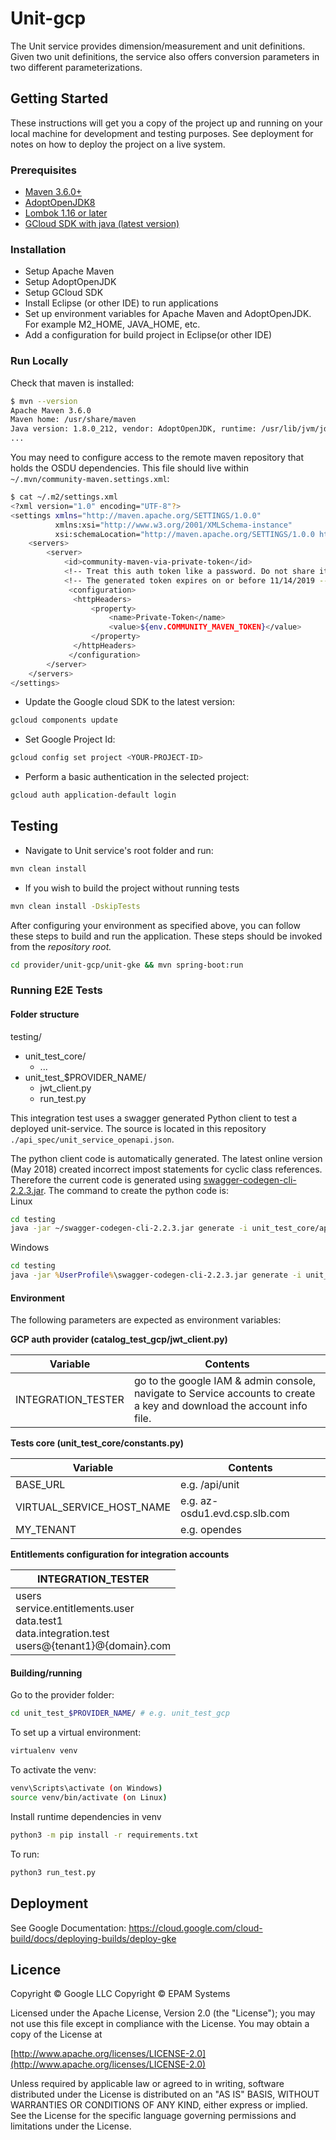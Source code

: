 # Unit-gcp

The Unit service provides dimension/measurement and unit definitions. Given two unit definitions, the service also offers conversion parameters in two different parameterizations.

## Getting Started

These instructions will get you a copy of the project up and running on your local machine for development and testing purposes. See deployment for notes on how to deploy the project on a live system.
 
### Prerequisites
 
- [Maven 3.6.0+](https://maven.apache.org/download.cgi)
- [AdoptOpenJDK8](https://adoptopenjdk.net/)
- [Lombok 1.16 or later](https://projectlombok.org/setup/maven)
- [GCloud SDK with java (latest version)](https://cloud.google.com/sdk/docs/install)
 
### Installation

- Setup Apache Maven
- Setup AdoptOpenJDK
- Setup GCloud SDK
- Install Eclipse (or other IDE) to run applications
- Set up environment variables for Apache Maven and AdoptOpenJDK. For example M2_HOME, JAVA_HOME, etc.
- Add a configuration for build project in Eclipse(or other IDE)

### Run Locally

Check that maven is installed:

```bash
$ mvn --version
Apache Maven 3.6.0
Maven home: /usr/share/maven
Java version: 1.8.0_212, vendor: AdoptOpenJDK, runtime: /usr/lib/jvm/jdk8u212-b04/jre
...
```

You may need to configure access to the remote maven repository that holds the OSDU dependencies. This file should live within `~/.mvn/community-maven.settings.xml`:

```bash
$ cat ~/.m2/settings.xml
<?xml version="1.0" encoding="UTF-8"?>
<settings xmlns="http://maven.apache.org/SETTINGS/1.0.0"
          xmlns:xsi="http://www.w3.org/2001/XMLSchema-instance"
          xsi:schemaLocation="http://maven.apache.org/SETTINGS/1.0.0 http://maven.apache.org/xsd/settings-1.0.0.xsd">
    <servers>
        <server>
            <id>community-maven-via-private-token</id>
            <!-- Treat this auth token like a password. Do not share it with anyone, including Microsoft support. -->
            <!-- The generated token expires on or before 11/14/2019 -->
             <configuration>
              <httpHeaders>
                  <property>
                      <name>Private-Token</name>
                      <value>${env.COMMUNITY_MAVEN_TOKEN}</value>
                  </property>
              </httpHeaders>
             </configuration>
        </server>
    </servers>
</settings>
```

* Update the Google cloud SDK to the latest version:

```bash
gcloud components update
```
* Set Google Project Id:

```bash
gcloud config set project <YOUR-PROJECT-ID>
```

* Perform a basic authentication in the selected project:

```bash
gcloud auth application-default login
```

## Testing

* Navigate to Unit service's root folder and run:
 
```bash
mvn clean install   
```

* If you wish to build the project without running tests

```bash
mvn clean install -DskipTests
```

After configuring your environment as specified above, you can follow these steps to build and run the application. These steps should be invoked from the *repository root.*

```bash
cd provider/unit-gcp/unit-gke && mvn spring-boot:run
```

### Running E2E Tests

#### Folder structure
testing/  
* unit_test_core/  
  * ...
* unit_test_$PROVIDER_NAME/  
  * jwt_client.py  
  * run_test.py  

This integration test uses a swagger generated Python client to test a 
deployed unit-service. The source is located in this repository
```./api_spec/unit_service_openapi.json```.

The python client code is automatically generated. The latest online version (May 2018)
created incorrect impost statements for cyclic class references. Therefore the current
code is generated using [swagger-codegen-cli-2.2.3.jar](https://repo1.maven.org/maven2/io/swagger/swagger-codegen-cli/2.2.3/swagger-codegen-cli-2.2.3.jar).
The command to create the python code is:  
Linux
```bash
cd testing
java -jar ~/swagger-codegen-cli-2.2.3.jar generate -i unit_test_core/api_spec/unit_service_openapi.json -l python -o unit_test_core/v2
```
Windows
```bat
cd testing
java -jar %UserProfile%\swagger-codegen-cli-2.2.3.jar generate -i unit_test_core\api_spec\unit_service_openapi_v2.json -l python -o unit_test_core\v2
```

#### Environment
The following parameters are expected as environment variables:

**GCP auth provider (catalog_test_gcp/jwt_client.py)**

| Variable | Contents |
|----------|----------|
| INTEGRATION_TESTER | go to the google IAM & admin console, navigate to Service accounts to create a key and download the account info file. |

**Tests core (unit_test_core/constants.py)**

| Variable | Contents |
|----------|----------|
| BASE_URL | e.g. /api/unit |
| VIRTUAL_SERVICE_HOST_NAME | e.g. az-osdu1.evd.csp.slb.com |
| MY_TENANT | e.g. opendes |

**Entitlements configuration for integration accounts**

| INTEGRATION_TESTER | 
| ---  |
| users<br/>service.entitlements.user<br/>data.test1<br/>data.integration.test<br/>users@{tenant1}@{domain}.com |

#### Building/running
Go to the provider folder:
```bash
cd unit_test_$PROVIDER_NAME/ # e.g. unit_test_gcp
```
To set up a virtual environment:
```bash
virtualenv venv
```
To activate the venv:
```bash
venv\Scripts\activate (on Windows)
source venv/bin/activate (on Linux)
```

Install runtime dependencies in venv
```bash
python3 -m pip install -r requirements.txt
```

To run:
```bash
python3 run_test.py
```

## Deployment

See Google Documentation: https://cloud.google.com/cloud-build/docs/deploying-builds/deploy-gke

## Licence
Copyright © Google LLC
Copyright © EPAM Systems
 
Licensed under the Apache License, Version 2.0 (the "License");
you may not use this file except in compliance with the License.
You may obtain a copy of the License at
 
[http://www.apache.org/licenses/LICENSE-2.0](http://www.apache.org/licenses/LICENSE-2.0)
 
Unless required by applicable law or agreed to in writing, software
distributed under the License is distributed on an "AS IS" BASIS,
WITHOUT WARRANTIES OR CONDITIONS OF ANY KIND, either express or implied.
See the License for the specific language governing permissions and
limitations under the License.